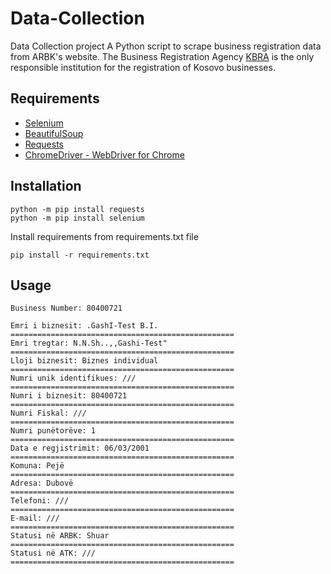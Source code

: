 # Data-Collection
Data Collection project
A Python script to scrape business registration data from ARBK's website.
The Business Registration Agency [KBRA](https://arbk.rks-gov.net/) is the only responsible institution for the registration of Kosovo businesses.

## Requirements
- [Selenium](https://www.selenium.dev/)
- [BeautifulSoup](https://www.crummy.com/software/BeautifulSoup/)
- [Requests](https://requests.readthedocs.io/en/latest/)
- [ChromeDriver - WebDriver for Chrome](https://chromedriver.chromium.org/)

## Installation

```
python -m pip install requests
python -m pip install selenium
```

Install requirements from requirements.txt file
```
pip install -r requirements.txt
```

## Usage
```
Business Number: 80400721

Emri i biznesit: .GashI-Test B.I.
==================================================
Emri tregtar: N.N.Sh..,,Gashi-Test"
==================================================
Lloji biznesit: Biznes individual
==================================================
Numri unik identifikues: ///
==================================================
Numri i biznesit: 80400721
==================================================
Numri Fiskal: ///
==================================================
Numri punëtorëve: 1
==================================================
Data e regjistrimit: 06/03/2001
==================================================
Komuna: Pejë
==================================================
Adresa: Dubovë
==================================================
Telefoni: ///
==================================================
E-mail: ///
==================================================
Statusi në ARBK: Shuar
==================================================
Statusi në ATK: ///
==================================================
```
